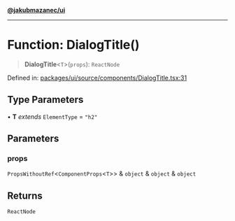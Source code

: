 [**@jakubmazanec/ui**](../README.md)

---

# Function: DialogTitle()

> **DialogTitle**\<`T`\>(`props`): `ReactNode`

Defined in:
[packages/ui/source/components/DialogTitle.tsx:31](https://github.com/jakubmazanec/tools/blob/66e975ab265618dba82f8e4c56654145b7ba4db7/packages/ui/source/components/DialogTitle.tsx#L31)

## Type Parameters

• **T** _extends_ `ElementType` = `"h2"`

## Parameters

### props

`PropsWithoutRef`\<`ComponentProps`\<`T`\>\> & `object` & `object` & `object`

## Returns

`ReactNode`
